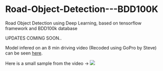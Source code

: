 # Road-Object-Detection---BDD100K
Road Object Detection using Deep Learning, based on tensorflow framework and BDD100k database

UPDATES COMING SOON..

Model infered on an 8 min driving video (Recoded using GoPro by Steve) can be seen [here](https://drive.google.com/file/d/1hy9WNkPEuLUkddGNb18L5JUpLBAobzU2/view?usp=sharing). 

Here is a small sample from the video -> 
![](demo_videos/demo_gif.gif)
